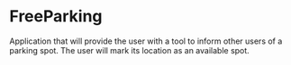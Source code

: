 # FreeParking
Application that will provide the user with a tool to inform other users of a parking spot. The user will mark its location as an available spot.
